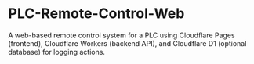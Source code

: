# PLC-Remote-Control-Web
A web-based remote control system for a PLC using Cloudflare Pages (frontend), Cloudflare Workers (backend API), and Cloudflare D1 (optional database) for logging actions.
